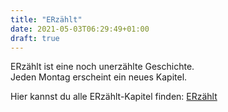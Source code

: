 ```yaml
---
title: "ERzählt"
date: 2021-05-03T06:29:49+01:00
draft: true
---
```


ERzählt ist eine noch unerzählte Geschichte.\
Jeden Montag erscheint ein neues Kapitel.

Hier kannst du alle ERzählt-Kapitel finden: [ERzählt](https://blog.toha.xyz/tag:ERz%C3%A4hlt)